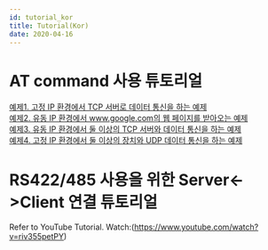 ```yaml
---
id: tutorial_kor
title: Tutorial(Kor)
date: 2020-04-16
---
```




# AT command 사용 튜토리얼

[예제1. 고정 IP 환경에서 TCP 서버로 데이터 통신을 하는
예제](/products/wiz550s2e/wiz550s2e_tutorial_kr/exam1)  
[예제2. 유동 IP 환경에서 www.google.com의 웹 페이지를 받아오는
예제](/products/wiz550s2e/wiz550s2e_tutorial_kr/exam2)  
[예제3. 유동 IP 환경에서 둘 이상의 TCP 서버와 데이터 통신을 하는
예제](/products/wiz550s2e/wiz550s2e_tutorial_kr/exam3)  
[예제4. 고정 IP 환경에서 둘 이상의 장치와 UDP 데이터 통신을 하는
예제](/products/wiz550s2e/wiz550s2e_tutorial_kr/exam4)

# RS422/485 사용을 위한 Server\<-\>Client 연결 튜토리얼

Refer to YouTube Tutorial.
Watch:(https://www.youtube.com/watch?v=riv355petPY)
